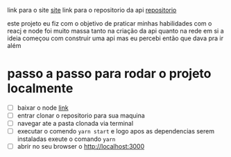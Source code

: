 link para o site [site](https://to-do-list-com-react-js.vercel.app/)
link para o repositorio da api [repositorio](https://github.com/matheuspython/backend-rede-social)

este projeto eu fiz com o objetivo de praticar minhas habilidades com o reacj e node
foi muito massa tanto na criação da api quanto na rede em si a ideia começou com construir uma api
mas eu percebi então que dava pra ir além


# passo a passo para rodar o projeto localmente

  - [ ] baixar o node [link](https://nodejs.org/en/) 
  - [ ] entrar clonar o repositorio para sua maquina
  - [ ] navegar ate a pasta clonada via terminal
  - [ ] executar o comendo `yarn start` e logo apos as dependencias serem instaladas exeute o comando `yarn`
  - [ ] abrir no seu browser o [http://localhost:3000](http://localhost:3000)
